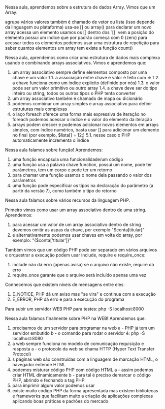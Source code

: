 Nessa aula, aprendemos sobre a estrutura de dados Array. Vimos que um Array:

agrupa vários valores
também é chamado de vetor ou lista (isso depende da linguagem ou plataforma)
usa-se [] ou array() para declarar um novo array
acessa um elemento usamos os []
dentro dos `[]´ vem a posição do elemento
possui um índice que por padrão começa com 0 (zero)
para acessar todos os elementos podemos usar uma estrutura de repetição
para saber quantos elementos um array tem existe a função count()

Nessa aula, aprendemos como criar uma estrutura de dados mais complexa usando e combinando arrays associativos. Vimos e aprendemos que:

1. um array associativo sempre define elementos composto por uma chave e um valor
1.1. a associação entre chave e valor é feito com =>
1.2. a chave funciona como um índice explicito (definido por nós)
1.3. o valor pode ser um valor primitivo ou outro array
1.4. a chave deve ser do tipo inteiro ou string, todos os outros tipos o PHP tenta converter
2. um array associativo também é chamado de mapa ou dicionário
3. podemos combinar um array simples e array associativo para definir estruturas mais complexas
4. o laço foreach oferece uma forma mais expressiva de iteração
no foreach podemos acessar o índice e o valor do elemento da iteração
5. arrays podem crescer e podemos adicionar novos elementos
em arrays simples, com índice numérico, basta usar [] para adicionar um elemento no final (por exemplo, $lista[] = 12;)
5.1. nesse caso o PHP automaticamente incrementa o índice

Nessa aula falamos sobre função! Aprendemos:

1. uma função encapsula uma funcionalidade/um código
2. uma função usa a palavra chave function, possui um nome, pode ter parâmetros, tem um corpo e pode ter um retorno
3. para chamar uma função usamos o nome dela passando o valor dos parâmetros
4. uma função pode especificar os tipos na declaração do parâmetro (a partir da versão 7), como também o tipo do retorno

Nessa aula falamos sobre vários recursos da linguagem PHP.

Primeiro vimos como usar um array associativo dentro de uma string. Aprendemos:

1. para acessar um valor de um array associativo dentro de string devemos omitir as aspas da chave, por exemplo "$conta[titular]"
2. e alternativamente podemos usar chaves em volta do array, por exemplo: "{$conta['titular']}"

Também vimos que um código PHP pode ser separado em vários arquivos e orquestrar a execução podem usar include, require e require_once:

1. include não dá erro (apenas avisa) se o arquivo não existe, require dá erro
2. require_once garante que o arquivo será incluído apenas uma vez

Conhecemos que existem níveis de mensagens entre eles:

1. E_NOTICE, PHP dá um aviso mas "se vira" e continua com a execução
2. E_ERROR, PHP dá erro e para a execução do programa

Para subir um servidor WEB PHP para testes:
php -S localhost:8000

Nessa aula falamos finalmente sobre PHP na WEB! Aprendemos que:

1. precisamos de um servidor para programar na web
a - PHP já tem um servidor embutido
b - o comando para rodar o servidor é: php -S localhost:8080
2. a web sempre funciona no modelo de comunicação requisição e resposta
a - o protocolo da web se chama HTTP (Hyper Text Transfer Protocol)
3. s páginas web são construídas com a linguagem de marcação HTML, o navegador entende HTML
4. podemos misturar código PHP com código HTML
a - assim podemos criar HTML dinamicamente
b - para tal é preciso demarcar o código PHP, abrindo e fechando a tag PHP: <?php ... ?>
5. para imprimir algum valor podemos usar <?= $valor ?>
6. existe muito código PHP da forma apresentada mas existem bibliotecas e frameworks que facilitam muito a criação de aplicações complexas aplicando boas práticas e padrões do mercado